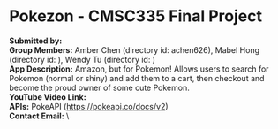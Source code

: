 # Pokezon - CMSC335 Final Project

**Submitted by:** \
**Group Members:** Amber Chen (directory id: achen626), Mabel Hong (directory id: ), Wendy Tu (directory id: )\
**App Description:** Amazon, but for Pokemon! Allows users to search for Pokemon (normal or shiny) and add them to a cart, then checkout and become the proud owner of some cute Pokemon.\
**YouTube Video Link:** \
**APIs:** PokeAPI (https://pokeapi.co/docs/v2)\
**Contact Email:** \
        
